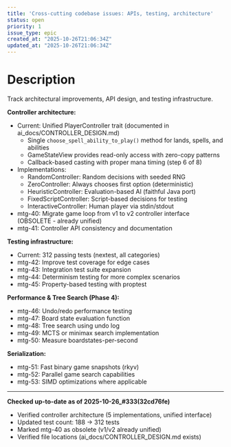 ```yaml
---
title: 'Cross-cutting codebase issues: APIs, testing, architecture'
status: open
priority: 1
issue_type: epic
created_at: "2025-10-26T21:06:34Z"
updated_at: "2025-10-26T21:06:34Z"
---
```


# Description

Track architectural improvements, API design, and testing infrastructure.

**Controller architecture:**
- Current: Unified PlayerController trait (documented in ai_docs/CONTROLLER_DESIGN.md)
  - Single `choose_spell_ability_to_play()` method for lands, spells, and abilities
  - GameStateView provides read-only access with zero-copy patterns
  - Callback-based casting with proper mana timing (step 6 of 8)
- Implementations:
  - RandomController: Random decisions with seeded RNG
  - ZeroController: Always chooses first option (deterministic)
  - HeuristicController: Evaluation-based AI (faithful Java port)
  - FixedScriptController: Script-based decisions for testing
  - InteractiveController: Human player via stdin/stdout
- mtg-40: Migrate game loop from v1 to v2 controller interface (OBSOLETE - already unified)
- mtg-41: Controller API consistency and documentation

**Testing infrastructure:**
- Current: 312 passing tests (nextest, all categories)
- mtg-42: Improve test coverage for edge cases
- mtg-43: Integration test suite expansion
- mtg-44: Determinism testing for more complex scenarios
- mtg-45: Property-based testing with proptest

**Performance & Tree Search (Phase 4):**
- mtg-46: Undo/redo performance testing
- mtg-47: Board state evaluation function
- mtg-48: Tree search using undo log
- mtg-49: MCTS or minimax search implementation
- mtg-50: Measure boardstates-per-second

**Serialization:**
- mtg-51: Fast binary game snapshots (rkyv)
- mtg-52: Parallel game search capabilities
- mtg-53: SIMD optimizations where applicable

---
**Checked up-to-date as of 2025-10-26_#333(32cd76fe)**
- Verified controller architecture (5 implementations, unified interface)
- Updated test count: 188 → 312 tests
- Marked mtg-40 as obsolete (v1/v2 already unified)
- Verified file locations (ai_docs/CONTROLLER_DESIGN.md exists)
